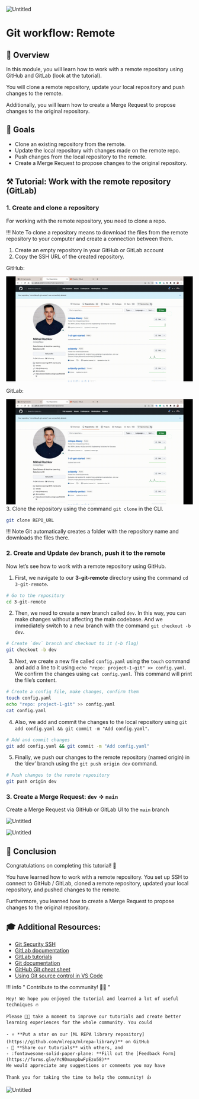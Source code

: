 ![Untitled](images/3-git-remote.png)


# Git workflow: Remote

## 👀 Overview
In this module, you will learn how to work with a remote repository using GitHub and GitLab (look at the tutorial). 

You will clone a remote repository, update your local repository and push changes to the remote. 

Additionally, you will learn how to create a Merge Request to propose changes to the original repository.

## 🎯 Goals
- Clone an existing repository from the remote.
- Update the local repository with changes made on the remote repo.
- Push changes from the local repository to the remote.
- Create a Merge Request to propose changes to the original repository.

## **⚒️ Tutorial: Work with the remote repository (GitLab)**

### **1. Create and clone a repository**

For working with the remote repository, you need to clone a repo.

!!! Note
    To clone a repository means to download the files from the remote repository to your computer and create a connection between them.

1. Create an empty repository in your GitHub or GitLab account
2. Copy the SSH URL of the created repository.

GitHub:

![Untitled](images/3-git-remote-clone_repo-GitHub.gif)

GitLab:

![Untitled](images/3-git-remote-clone_repo-GitHub.gif)
3. Clone the repository using the command `git clone` in the CLI.

```bash
git clone REPO_URL
```

!!! Note
        Git automatically creates a folder with the repository name and downloads the files there.

### **2. Create and Update `dev` branch, push it to the remote**

Now let’s see how to work with a remote repository using GitHub. 

1. First, we navigate to our **3-git-remote** directory using the command `cd 3-git-remote`.

```bash
# Go to the repository 
cd 3-git-remote
```
2. Then, we need to create a new branch called `dev`. In this way, you can make changes without affecting the main codebase.
And we immediately switch to a new branch with the command `git checkout -b dev`.

```bash
# Create `dev` branch and checkout to it (-b flag)
git checkout -b dev
```
3. Next, we create a new file called `config.yaml` using the `touch` command and add a line to it using `echo "repo: project-1-git" >> config.yaml`. 
We confirm the changes using `cat config.yaml`.  This command will print the file’s content.

```bash
# Create a config file, make changes, confirm them
touch config.yaml 
echo "repo: project-1-git" >> config.yaml
cat config.yaml
```
4. Also, we add and commit the changes to the local repository using
 `git add config.yaml && git commit -m "Add config.yaml"`.

```bash
# Add and commit changes
git add config.yaml && git commit -m "Add config.yaml"
```
5. Finally, we push our changes to the remote repository (named origin) in the ‘dev’ branch using the `git push origin dev` command. 

```bash
# Push changes to the remote repository
git push origin dev
```

### **3. Create a Merge Request: `dev` → `main`**

Create a Merge Request via GitHub or GitLab  UI to the `main` branch

![Untitled](images/3-git-remote-MR-GitHub.gif)

![Untitled](images/3-git-remote-MR-GitHub.gif)

## **🏁 Conclusion**

Congratulations on completing this tutorial! 🥳

You have learned how to work with a remote repository. You set up SSH to connect to GitHub / GitLab, cloned a remote repository, updated your local repository, and pushed changes to the remote.

Furthermore, you learned how to create a Merge Request to propose changes to the original repository.

## **🎓 Additional Resources:**

- [Git Security SSH](https://www.w3schools.com/git/git_security_ssh.asp?remote=github)
- [GitLab documentation](https://docs.gitlab.com/)
- [GitLab tutorials](https://docs.gitlab.com/ee/gitlab-basics/)
- [Git documentation](https://git-scm.com/doc)
- [GitHub Git cheat sheet](https://github.github.com/training-kit/downloads/github-git-cheat-sheet/)
- [Using Git source control in VS Code](https://code.visualstudio.com/docs/sourcecontrol/overview)

!!! info " Contribute to the community! 🙏🏻 "

    Hey! We hope you enjoyed the tutorial and learned a lot of useful techniques 🔥 
    
    Please 🙏🏻 take a moment to improve our tutorials and create better learning experiences for the whole community. You could

    - ⭐ **Put a star on our [ML REPA library repository](https://github.com/mlrepa/mlrepa-library)** on GitHub 
    - 📣 **Share our tutorials** with others, and
    - :fontawesome-solid-paper-plane: **Fill out the [Feedback Form](https://forms.gle/Yc9DmampbwFpEzo58)**
    We would appreciate any suggestions or comments you may have

    Thank you for taking the time to help the community! 👍

![Untitled](images/footer.png)